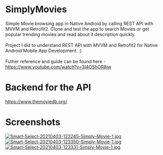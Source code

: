 # SimplyMovies

Simple Movie browsing app in Native Android by calling REST API with MVVM and Retrofit2. Clone and test the app to search Movies or get popular trending movies and read about it description quickly. 
<br><br>
Project I did to understand REST API with MVVM and Retrofit2 for Native Android Mobile App Development. :)
<br><br>
Futher reference and guide can be found here - https://www.youtube.com/watch?v=3l4OShOR8jw

# Backend for the API 
https://www.themoviedb.org/
 
# Screenshots

[![Smart-Select-20210403-123245-Simply-Movie-1.jpg](https://i.postimg.cc/brpy8Ln1/Smart-Select-20210403-123245-Simply-Movie-1.jpg)](https://postimg.cc/wy48QX0B) [![Smart-Select-20210403-123350-Simply-Movie-1.jpg](https://i.postimg.cc/gjWJjmCX/Smart-Select-20210403-123350-Simply-Movie-1.jpg)](https://postimg.cc/Kk0FsSvx) [![Smart-Select-20210403-123331-Simply-Movie-1.jpg](https://i.postimg.cc/gJ9ctGkS/Smart-Select-20210403-123331-Simply-Movie-1.jpg)](https://postimg.cc/t15HYQ6W)


